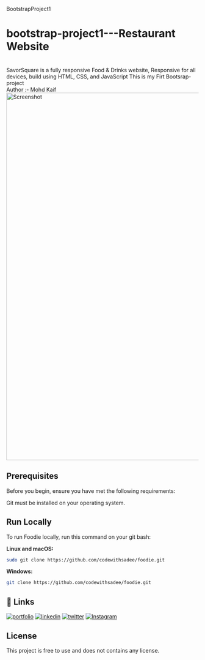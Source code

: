 BootstrapProject1

 # bootstrap-project1---Restaurant Website
  <br/>
SavorSquare is a fully responsive Food & Drinks website,
Responsive for all devices, build using HTML, CSS, and JavaScript
This is my Firt Bootsrap-project
<br/>
Author :- Mohd Kaif

<img width="960" alt="Screenshot" src="https://github.com/Kaif0412/BigBite-Restaurant/assets/146923382/c36450dd-e48c-407b-b753-7f8415af3ec9">

## Prerequisites
Before you begin, ensure you have met the following requirements:

Git must be installed on your operating system.

## Run Locally
To run Foodie locally, run this command on your git bash:

**Linux and macOS:**
``` bash  
sudo git clone https://github.com/codewithsadee/foodie.git
```
**Windows:**
``` bash  
git clone https://github.com/codewithsadee/foodie.git
```

## 🔗 Links
[![portfolio](https://img.shields.io/badge/my_portfolio-000?style=for-the-badge&logo=ko-fi&logoColor=white)]()
[![linkedin](https://img.shields.io/badge/linkedin-0A66C2?style=for-the-badge&logo=linkedin&logoColor=white)](https://www.linkedin.com/in/mohdkaif0412/)
[![twitter](https://img.shields.io/badge/TWITTER-1DA1F2?style=for-the-badge&logo=twitter&logoColor=white)]()
[![Instagram](https://img.shields.io/badge/Instagram-C13584?style=for-the-badge&logo=instagram&logoColor=white)](https://www.instagram.com/mohdkaif0412/?utm_source=qr)
## License
This project is free to use and does not contains any license.
